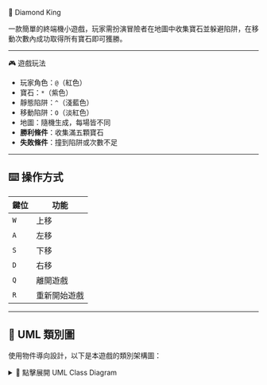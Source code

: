  💎 Diamond King

一款簡單的終端機小遊戲，玩家需扮演冒險者在地圖中收集寶石並躲避陷阱，在移動次數內成功取得所有寶石即可獲勝。

---

 🎮 遊戲玩法

- 玩家角色：`@`（紅色）
- 寶石：`*`（紫色）
- 靜態陷阱：`^`（淺藍色）
- 移動陷阱：`O`（淡紅色）
- 地圖：隨機生成，每場皆不同
- **勝利條件**：收集滿五顆寶石
- **失敗條件**：撞到陷阱或次數不足

---

## ⌨️ 操作方式

| 鍵位 | 功能         |
|------|--------------|
| `W`  | 上移         |
| `A`  | 左移         |
| `S`  | 下移         |
| `D`  | 右移         |
| `Q`  | 離開遊戲     |
| `R`  | 重新開始遊戲 |




---

## 🧩 UML 類別圖

使用物件導向設計，以下是本遊戲的類別架構圖：

<details>
<summary>📐 點擊展開 UML Class Diagram</summary>

```text
                        +------------------+
                        |   GameObject     |  <<abstract>>
                        +------------------+
                        | - x: int         |
                        | - y: int         |
                        +------------------+
                        | + getX(): int    |
                        | + getY(): int    |
                        | + getSprite(): char
                        | + update(): void |
                        +------------------+
                                 ▲
        ┌────────────────────────┼────────────────────────┐
        │                        │                        │
+----------------+     +----------------+        +------------------+
|    Explorer     |     |      Trap      |        |   MovingTrap     |
+----------------+     +----------------+        +------------------+
| - gemCount: int|     |                |        | - dx: int         |
+----------------+     +----------------+        +------------------+
| + move()       |                              | + update()        |
| + addGem()     |                              |                   |
| + gems(): int  |                              |                   |
+----------------+                              +------------------+

                      +--------------+
                      |     Gem      |
                      +--------------+

                    +---------------------------------------------+
                    |               GameEngine                   |
                    +---------------------------------------------+
                    | - player: Explorer                         |
                    | - objects: vector<unique_ptr<GameObject>>  |
                    | - seconds: int                             |
                    | - running: bool                            |
                    +---------------------------------------------+
                    | + run()                                    |
                    | + reset()                                  |
                    | + render()                                 |
                    | + updateObjects()                          |
                    | + checkCollision()                         |
                    +---------------------------------------------+
---

## 🛠 編譯與執行

### 🔧 使用 CMake 編譯：

```bash
mkdir build
cd build
cmake ..
make
./exec
